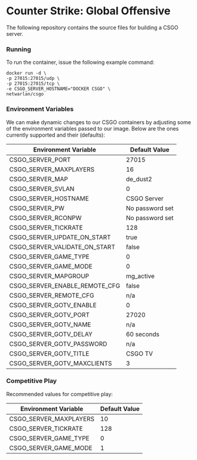 # Counter Strike: Global Offensive
              
The following repository contains the source files for building a CSGO server.


### Running
To run the container, issue the following example command:
```
docker run -d \
-p 27015:27015/udp \
-p 27015:27015/tcp \
-e CSGO_SERVER_HOSTNAME="DOCKER CSGO" \
netwarlan/csgo
```

### Environment Variables
We can make dynamic changes to our CSGO containers by adjusting some of the environment variables passed to our image.
Below are the ones currently supported and their (defaults):

Environment Variable | Default Value
-------------------- | -------------
CSGO_SERVER_PORT | 27015
CSGO_SERVER_MAXPLAYERS | 16
CSGO_SERVER_MAP | de_dust2
CSGO_SERVER_SVLAN | 0
CSGO_SERVER_HOSTNAME | CSGO Server
CSGO_SERVER_PW | No password set
CSGO_SERVER_RCONPW | No password set
CSGO_SERVER_TICKRATE | 128
CSGO_SERVER_UPDATE_ON_START | true
CSGO_SERVER_VALIDATE_ON_START | false
CSGO_SERVER_GAME_TYPE | 0
CSGO_SERVER_GAME_MODE | 0
CSGO_SERVER_MAPGROUP | mg_active
CSGO_SERVER_ENABLE_REMOTE_CFG | false
CSGO_SERVER_REMOTE_CFG | n/a
CSGO_SERVER_GOTV_ENABLE | 0
CSGO_SERVER_GOTV_PORT | 27020
CSGO_SERVER_GOTV_NAME | n/a
CSGO_SERVER_GOTV_DELAY | 60 seconds
CSGO_SERVER_GOTV_PASSWORD | n/a
CSGO_SERVER_GOTV_TITLE | CSGO TV
CSGO_SERVER_GOTV_MAXCLIENTS | 3


### Competitive Play
Recommended values for competitive play:

Environment Variable | Default Value
-------------------- | -------------
CSGO_SERVER_MAXPLAYERS | 10
CSGO_SERVER_TICKRATE | 128
CSGO_SERVER_GAME_TYPE | 0
CSGO_SERVER_GAME_MODE | 1
